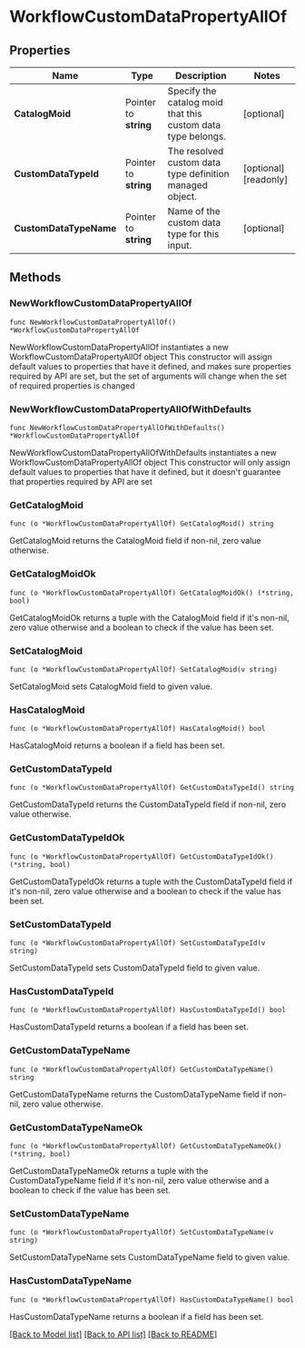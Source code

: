 # WorkflowCustomDataPropertyAllOf

## Properties

Name | Type | Description | Notes
------------ | ------------- | ------------- | -------------
**CatalogMoid** | Pointer to **string** | Specify the catalog moid that this custom data type belongs. | [optional] 
**CustomDataTypeId** | Pointer to **string** | The resolved custom data type definition managed object. | [optional] [readonly] 
**CustomDataTypeName** | Pointer to **string** | Name of the custom data type for this input. | [optional] 

## Methods

### NewWorkflowCustomDataPropertyAllOf

`func NewWorkflowCustomDataPropertyAllOf() *WorkflowCustomDataPropertyAllOf`

NewWorkflowCustomDataPropertyAllOf instantiates a new WorkflowCustomDataPropertyAllOf object
This constructor will assign default values to properties that have it defined,
and makes sure properties required by API are set, but the set of arguments
will change when the set of required properties is changed

### NewWorkflowCustomDataPropertyAllOfWithDefaults

`func NewWorkflowCustomDataPropertyAllOfWithDefaults() *WorkflowCustomDataPropertyAllOf`

NewWorkflowCustomDataPropertyAllOfWithDefaults instantiates a new WorkflowCustomDataPropertyAllOf object
This constructor will only assign default values to properties that have it defined,
but it doesn't guarantee that properties required by API are set

### GetCatalogMoid

`func (o *WorkflowCustomDataPropertyAllOf) GetCatalogMoid() string`

GetCatalogMoid returns the CatalogMoid field if non-nil, zero value otherwise.

### GetCatalogMoidOk

`func (o *WorkflowCustomDataPropertyAllOf) GetCatalogMoidOk() (*string, bool)`

GetCatalogMoidOk returns a tuple with the CatalogMoid field if it's non-nil, zero value otherwise
and a boolean to check if the value has been set.

### SetCatalogMoid

`func (o *WorkflowCustomDataPropertyAllOf) SetCatalogMoid(v string)`

SetCatalogMoid sets CatalogMoid field to given value.

### HasCatalogMoid

`func (o *WorkflowCustomDataPropertyAllOf) HasCatalogMoid() bool`

HasCatalogMoid returns a boolean if a field has been set.

### GetCustomDataTypeId

`func (o *WorkflowCustomDataPropertyAllOf) GetCustomDataTypeId() string`

GetCustomDataTypeId returns the CustomDataTypeId field if non-nil, zero value otherwise.

### GetCustomDataTypeIdOk

`func (o *WorkflowCustomDataPropertyAllOf) GetCustomDataTypeIdOk() (*string, bool)`

GetCustomDataTypeIdOk returns a tuple with the CustomDataTypeId field if it's non-nil, zero value otherwise
and a boolean to check if the value has been set.

### SetCustomDataTypeId

`func (o *WorkflowCustomDataPropertyAllOf) SetCustomDataTypeId(v string)`

SetCustomDataTypeId sets CustomDataTypeId field to given value.

### HasCustomDataTypeId

`func (o *WorkflowCustomDataPropertyAllOf) HasCustomDataTypeId() bool`

HasCustomDataTypeId returns a boolean if a field has been set.

### GetCustomDataTypeName

`func (o *WorkflowCustomDataPropertyAllOf) GetCustomDataTypeName() string`

GetCustomDataTypeName returns the CustomDataTypeName field if non-nil, zero value otherwise.

### GetCustomDataTypeNameOk

`func (o *WorkflowCustomDataPropertyAllOf) GetCustomDataTypeNameOk() (*string, bool)`

GetCustomDataTypeNameOk returns a tuple with the CustomDataTypeName field if it's non-nil, zero value otherwise
and a boolean to check if the value has been set.

### SetCustomDataTypeName

`func (o *WorkflowCustomDataPropertyAllOf) SetCustomDataTypeName(v string)`

SetCustomDataTypeName sets CustomDataTypeName field to given value.

### HasCustomDataTypeName

`func (o *WorkflowCustomDataPropertyAllOf) HasCustomDataTypeName() bool`

HasCustomDataTypeName returns a boolean if a field has been set.


[[Back to Model list]](../README.md#documentation-for-models) [[Back to API list]](../README.md#documentation-for-api-endpoints) [[Back to README]](../README.md)



